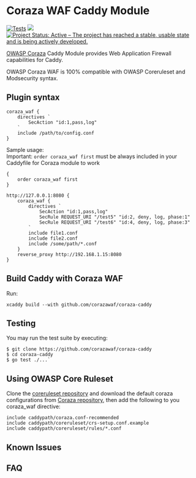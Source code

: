 # Coraza WAF Caddy Module

[![Tests](https://github.com/corazawaf/coraza-caddy/actions/workflows/tests.yml/badge.svg)](https://github.com/corazawaf/coraza-caddy/actions/workflows/tests.yml)
<a href="https://pkg.go.dev/github.com/corazawaf/coraza-caddy" target="_blank"><img src="https://img.shields.io/badge/godoc-reference-blue.svg"></a>
[![Project Status: Active – The project has reached a stable, usable state and is being actively developed.](https://www.repostatus.org/badges/latest/active.svg)](https://www.repostatus.org/#active)

[OWASP Coraza](https://github.com/corazawaf/coraza) Caddy Module provides Web Application Firewall capabilities for Caddy. 

OWASP Coraza WAF is 100% compatible with OWASP Coreruleset and Modsecurity syntax.
## Plugin syntax

```
coraza_waf {
	directives `
		SecAction "id:1,pass,log"
	`
	include /path/to/config.conf
}
```

Sample usage:  
Important: `order coraza_waf first` must be always included in your Caddyfile for Coraza module to work

```
{
    order coraza_waf first
}

http://127.0.0.1:8080 {
	coraza_waf {
		directives `
			SecAction "id:1,pass,log"
			SecRule REQUEST_URI "/test5" "id:2, deny, log, phase:1"
			SecRule REQUEST_URI "/test6" "id:4, deny, log, phase:3"
		`
		include file1.conf 
		include file2.conf
		include /some/path/*.conf
	}
	reverse_proxy http://192.168.1.15:8080
}
```

## Build Caddy with Coraza WAF

Run:

```
xcaddy build --with github.com/corazawaf/coraza-caddy
```

## Testing

You may run the test suite by executing:

```
$ git clone https://github.com/corazawaf/coraza-caddy
$ cd coraza-caddy
$ go test ./...`
```

## Using OWASP Core Ruleset

Clone the [coreruleset repository](https://github.com/coreruleset/coreruleset) and download the default coraza configurations from [Coraza repository](https://raw.githubusercontent.com/corazawaf/coraza/v2/master/coraza.conf-recommended), then add the following to you coraza_waf directive:

```
include caddypath/coraza.conf-recommended
include caddypath/coreruleset/crs-setup.conf.example
include caddypath/coreruleset/rules/*.conf
```

## Known Issues


## FAQ

